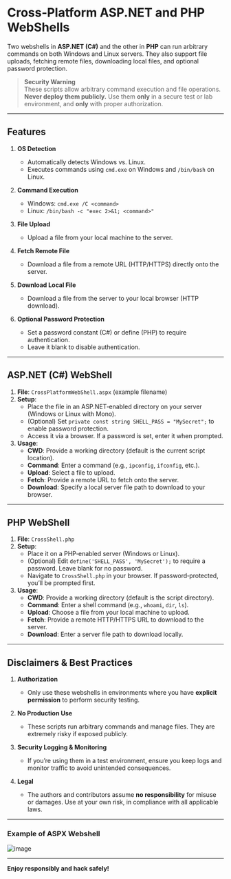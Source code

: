 # Cross‐Platform ASP.NET and PHP WebShells

Two webshells in **ASP.NET (C#)** and the other in **PHP** can run arbitrary commands on both Windows and Linux servers. They also support file uploads, fetching remote files, downloading local files, and optional password protection.

> **Security Warning**  
> These scripts allow arbitrary command execution and file operations.  
> **Never deploy them publicly.** Use them **only** in a secure test or lab environment, and **only** with proper authorization.

---

## Features

1. **OS Detection**  
   - Automatically detects Windows vs. Linux.  
   - Executes commands using `cmd.exe` on Windows and `/bin/bash` on Linux.

2. **Command Execution**  
   - Windows: `cmd.exe /C <command>`  
   - Linux: `/bin/bash -c "exec 2>&1; <command>"`

3. **File Upload**  
   - Upload a file from your local machine to the server.

4. **Fetch Remote File**  
   - Download a file from a remote URL (HTTP/HTTPS) directly onto the server.

5. **Download Local File**  
   - Download a file from the server to your local browser (HTTP download).

6. **Optional Password Protection**  
   - Set a password constant (C#) or define (PHP) to require authentication.  
   - Leave it blank to disable authentication.

---

## ASP.NET (C#) WebShell

1. **File**: `CrossPlatformWebShell.aspx` (example filename)  
2. **Setup**:  
   - Place the file in an ASP.NET‐enabled directory on your server (Windows or Linux with Mono).  
   - (Optional) Set `private const string SHELL_PASS = "MySecret";` to enable password protection.  
   - Access it via a browser. If a password is set, enter it when prompted.
3. **Usage**:  
   - **CWD**: Provide a working directory (default is the current script location).  
   - **Command**: Enter a command (e.g., `ipconfig`, `ifconfig`, etc.).  
   - **Upload**: Select a file to upload.  
   - **Fetch**: Provide a remote URL to fetch onto the server.  
   - **Download**: Specify a local server file path to download to your browser.

---

## PHP WebShell

1. **File**: `CrossShell.php`  
2. **Setup**:  
   - Place it on a PHP‐enabled server (Windows or Linux).  
   - (Optional) Edit `define('SHELL_PASS', 'MySecret');` to require a password. Leave blank for no password.  
   - Navigate to `CrossShell.php` in your browser. If password‐protected, you’ll be prompted first.
3. **Usage**:  
   - **CWD**: Provide a working directory (default is the script directory).  
   - **Command**: Enter a shell command (e.g., `whoami`, `dir`, `ls`).  
   - **Upload**: Choose a file from your local machine to upload.  
   - **Fetch**: Provide a remote HTTP/HTTPS URL to download to the server.  
   - **Download**: Enter a server file path to download locally.

---

## Disclaimers & Best Practices

1. **Authorization**  
   - Only use these webshells in environments where you have **explicit permission** to perform security testing.

2. **No Production Use**  
   - These scripts run arbitrary commands and manage files. They are extremely risky if exposed publicly.

3. **Security Logging & Monitoring**  
   - If you’re using them in a test environment, ensure you keep logs and monitor traffic to avoid unintended consequences.

4. **Legal**  
   - The authors and contributors assume **no responsibility** for misuse or damages. Use at your own risk, in compliance with all applicable laws.

---

### Example of ASPX Webshell
![image](https://github.com/user-attachments/assets/b63fd30d-f763-4bbb-9aad-7ea723205a10)

---

**Enjoy responsibly and hack safely!**
